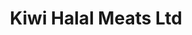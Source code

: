 ---
title: "Kiwi Halal Meats Ltd"
url: /lower-hutt-wellington/kiwi-halal-meats-ltd/
shop: Metzgerei
---